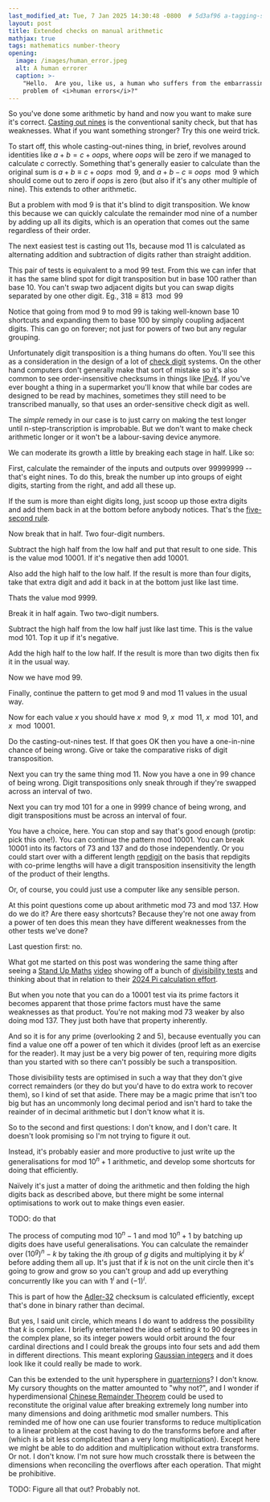```yaml
---
last_modified_at: Tue, 7 Jan 2025 14:30:48 -0800  # 5d3af96 a-tagging-system
layout: post
title: Extended checks on manual arithmetic
mathjax: true
tags: mathematics number-theory
opening:
  image: /images/human_error.jpeg
  alt: A human errorer
  caption: >-
    "Hello.  Are you, like us, a human who suffers from the embarrassing
    problem of <i>human errors</i>?"
---
```

So you've done some arithmetic by hand and now you want to make sure
it's correct.  [Casting out nines][] is the conventional sanity check,
but that has weaknesses.  What if you want something stronger?  Try this
one weird trick.

To start off, this whole casting-out-nines thing, in brief, revolves
around identities like $a + b = c + oops$, where $oops$ will be zero if
we managed to calculate $c$ correctly.  Something that's generally
easier to calculate than the original sum is $a + b \equiv c + oops \mod
9$, and $a + b - c \equiv oops \mod 9$ which should come out to zero if
$oops$ is zero (but also if it's any other multiple of nine).  This
extends to other arithmetic.

But a problem with mod 9 is that it's blind to digit transposition.  We
know this because we can quickly calculate the remainder mod nine of a
number by adding up all its digits, which is an operation that comes out
the same regardless of their order.

The next easiest test is casting out 11s, because mod 11 is calculated
as alternating addition and subtraction of digits rather than straight
addition.

This pair of tests is equivalent to a mod 99 test.  From this we can
infer that it has the same blind spot for digit transposition but in
base 100 rather than base 10.  You can't swap two adjacent digits but
you can swap digits separated by one other digit.  Eg., $318 \equiv 813
\mod 99$

Notice that going from mod 9 to mod 99 is taking well-known base 10
shortcuts and expanding them to base 100 by simply coupling adjacent
digits.  This can go on forever; not just for powers of two but any
regular grouping.

Unfortunately digit transposition is a thing humans do often.  You'll
see this as a consideration in the design of a lot of [check digit][]
systems.  On the other hand computers don't generally make that sort of
mistake so it's also common to see order-insensitive checksums in things
like [IPv4][internet checksum].  If you've ever bought a thing in a
supermarket you'll know that while bar codes are designed to be read by
machines, sometimes they still need to be transcribed manually, so that
uses an order-sensitive check digit as well.

The _simple_ remedy in our case is to just carry on making the test
longer until n-step-transcription is improbable.  But we don't want to
make check arithmetic longer or it won't be a labour-saving device
anymore.

We can moderate its growth a little by breaking each stage in half.
Like so:

First, calculate the remainder of the inputs and outputs over 99999999
-- that's eight nines.  To do this, break the number up into groups of
eight digits, starting from the right, and add all these up.

If the sum is more than eight digits long, just scoop up those extra
digits and add them back in at the bottom before anybody notices.
That's the [five-second rule][].

Now break that in half.  Two four-digit numbers.

Subtract the high half from the low half and put that result to one
side.  This is the value mod 10001.  If it's negative then add 10001.

Also add the high half to the low half.  If the result is more than four
digits, take that extra digit and add it back in at the bottom just like
last time.

Thats the value mod 9999.

Break it in half again.  Two two-digit numbers.

Subtract the high half from the low half just like last time.  This is
the value mod 101.  Top it up if it's negative.

Add the high half to the low half.  If the result is more than two
digits then fix it in the usual way.

Now we have mod 99.

Finally, continue the pattern to get mod 9 and mod 11 values in the
usual way.

Now for each value $x$ you should have $x \mod 9$, $x \mod 11$, $x \mod
101$, and $x \mod 10001$.

Do the casting-out-nines test.  If that goes OK then you have a
one-in-nine chance of being wrong.  Give or take the comparative risks
of digit transposition.

Next you can try the same thing mod 11.  Now you have a one in 99 chance
of being wrong.  Digit transpositions only sneak through if they're
swapped across an interval of two.

Next you can try mod 101 for a one in 9999 chance of being wrong, and
digit transpositions must be across an interval of four.

You have a choice, here.  You can stop and say that's good enough
(protip: pick this one!).  You can continue the pattern mod 10001.  You
can break 10001 into its factors of 73 and 137 and do those
independently.  Or you could start over with a different length
[repdigit][] on the basis that repdigits with co-prime lengths will have
a digit transposition insensitivity the length of the product of their
lengths.

Or, of course, you could just use a computer like any sensible person.

At this point questions come up about arithmetic mod 73 and mod 137.
How do we do it?  Are there easy shortcuts?  Because they're not one
away from a power of ten does this mean they have different weaknesses
from the other tests we've done?

Last question first: no.

What got me started on this post was wondering the same thing after
seeing a [Stand Up Maths][] [video](https://youtu.be/6pLz8wEQYkA)
showing off a bunch of [divisibility tests][] and thinking about that in
relation to their [2024 Pi calculation
effort](https://youtu.be/LIg-6glbLkU).

But when you note that you can do a 10001 test via its prime factors it
becomes apparent that those prime factors must have the same weaknesses
as that product.  You're not making mod 73 weaker by also doing mod 137.
They just both have that property inherently.

And so it is for any prime (overlooking 2 and 5), because eventually you
can find a value one off a power of ten which it divides (proof left as
an exercise for the reader).  It may just be a very big power of ten,
requiring more digits than you started with so there can't possibly be
such a transposition.

Those divisibility tests are optimised in such a way that they don't
give correct remainders (or they do but you'd have to do extra work to
recover them), so I kind of set that aside.  There may be a magic prime
that isn't too big but has an uncommonly long decimal period and isn't
hard to take the reainder of in decimal arithmetic but I don't know what
it is.

So to the second and first questions: I don't know, and I don't care.
It doesn't look promising so I'm not trying to figure it out.

Instead, it's probably easier and more productive to just write up the
generalisations for mod $10^n+1$ arithmetic, and develop some shortcuts
for doing that efficiently.

Naïvely it's just a matter of doing the arithmetic and then folding the
high digits back as described above, but there might be some internal
optimisations to work out to make things even easier.

TODO: do that

The process of computing mod $10^n - 1$ and mod $10^n + 1$ by batching up
digits does have useful generalisations.  You can calculate the
remainder over $(10^g)^n - k$ by taking the $i$th group of $g$ digits
and multiplying it by $k^i$ before adding them all up.  It's just that
if $k$ is not on the unit circle then it's going to grow and grow so you
can't group and add up everything concurrently like you can with $1^i$
and $(-1)^i$.

This is part of how the [Adler-32][] checksum is calculated efficiently,
except that's done in binary rather than decimal.

But yes, I said unit circle, which means I do want to address the
possibility that $k$ is complex.  I briefly entertained the idea of
setting $k$ to 90 degrees in the complex plane, so its integer powers
would orbit around the four cardinal directions and I could break the
groups into four sets and add them in different directions.  This meant
exploring [Gaussian integers][] and it does look like it could really be
made to work.

Can this be extended to the unit hypersphere in [quarternions][]?  I
don't know.  My cursory thoughts on the matter amounted to "why not?",
and I wonder if hyperdimensional [Chinese Remainder Theorem][] could be
used to reconstitute the original value after breaking extremely long
number into many dimensions and doing arithmetic mod smaller numbers.
This reminded me of how one can use fourier transforms to reduce
multiplication to a linear problem at the cost having to do the
transforms before and after (which is a bit less complicated than a very
long multiplication).  Except here we might be able to do addition and
multiplication without extra transforms.  Or not.  I don't know.  I'm
not sure how much crosstalk there is between the dimensions when
reconciling the overflows after each operation.  That might be
prohibitive.

TODO: Figure all that out?  Probably not.

[Adler-32]: </adler32-checksum/>
[casting out nines]: <https://en.wikipedia.org/wiki/Casting_out_nines>
[five-second rule]: <https://en.wikipedia.org/wiki/Five-second_rule>
[check digit]: <https://en.wikipedia.org/wiki/Check_digit>
[internet checksum]: <https://en.wikipedia.org/wiki/Internet_checksum>
[divisibility tests]: <https://www.dropbox.com/scl/fi/zednyqcvd4kfi0zgm8n6t/divisibility_tests_to_30000.txt?rlkey=k7x87cnex6r32cuior6w9kzo5&e=1&dl=0>
[repdigit]: <https://en.wikipedia.org/wiki/Repdigit>
[Stand Up Maths]: <https://standupmaths.com/>
[Gaussian integers]: <https://en.wikipedia.org/wiki/Gaussian_integer>
[quarternions]: <https://en.wikipedia.org/wiki/Quaternion>
[Chinese Remainder Theorem]: <https://en.wikipedia.org/wiki/Chinese_Remainder_Theorem>
